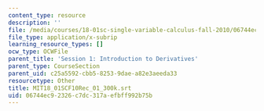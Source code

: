 ```yaml
---
content_type: resource
description: ''
file: /media/courses/18-01sc-single-variable-calculus-fall-2010/06744ec92326c7dc317aefbff992b75b_MIT18_01SCF10Rec_01_300k.srt
file_type: application/x-subrip
learning_resource_types: []
ocw_type: OCWFile
parent_title: 'Session 1: Introduction to Derivatives'
parent_type: CourseSection
parent_uid: c25a5592-cbb5-8253-9dae-a82e3aeeda33
resourcetype: Other
title: MIT18_01SCF10Rec_01_300k.srt
uid: 06744ec9-2326-c7dc-317a-efbff992b75b
---
```

